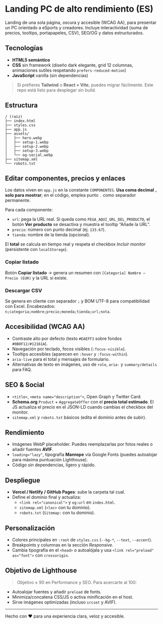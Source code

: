 # Landing PC de alto rendimiento (ES)

Landing de una sola página, oscura y accesible (WCAG AA), para presentar un PC orientado a eSports y creadores. Incluye interactividad (suma de precios, tooltips, portapapeles, CSV), SEO/OG y datos estructurados.

## Tecnologías
- **HTML5 semántico**
- **CSS** sin framework (diseño dark elegante, grid 12 columnas, animaciones sutiles respetando `prefers-reduced-motion`)
- **JavaScript** vanilla (sin dependencias)

> Si prefieres **Tailwind** o **React + Vite**, puedes migrar fácilmente. Este repo está listo para desplegar sin build.

## Estructura
```
/ (raíz)
├── index.html
├── styles.css
├── app.js
├── assets/
│   ├── hero.webp
│   ├── setup-1.webp
│   ├── setup-2.webp
│   ├── setup-3.webp
│   └── og-social.webp
├── sitemap.xml
└── robots.txt
```

## Editar componentes, precios y enlaces
Los datos viven en `app.js` en la constante `COMPONENTES`. **Usa coma decimal `,` solo para mostrar**; en el código, emplea punto `.` como separador permanente.

Para cada componente:
- `url`: pega la URL real. Si queda como `PEGA_AQUI_URL_DEL_PRODUCTO`, el botón **Ver producto** se desactiva y muestra el tooltip “Añade la URL”.
- `precio`: número con punto decimal (ej. `133.67`).
- `tienda`: nombre de la tienda (opcional).

El **total** se calcula en tiempo real y respeta el checkbox *Incluir monitor* (persistente con `localStorage`).

### Copiar listado
Botón **Copiar listado** → genera un resumen con `[Categoría] Nombre — Precio (EUR)` y la URL si existe.

### Descargar CSV
Se genera en cliente con separador `;` y BOM UTF-8 para compatibilidad con Excel. Encabezados: `n;categoria;nombre;precio;moneda;tienda;url;nota`.

## Accesibilidad (WCAG AA)
- Contraste alto por defecto (texto `#EAEFF3` sobre fondos `#0B0F12/#12161A`).
- Navegación por teclado, focos visibles (`:focus-visible`).
- Tooltips accesibles (aparecen en `:hover` y `:focus-within`).
- `aria-live` para el total y mensajes de formulario.
- Alternativas de texto en imágenes, uso de `role`, `aria-` y `summary/details` para FAQ.

## SEO & Social
- `<title>`, `<meta name="description">`, Open Graph y Twitter Card.
- **Schema.org** `Product` + `AggregateOffer` con el **precio total estimado**. El JS actualiza el precio en el JSON-LD cuando cambias el checkbox del monitor.
- `sitemap.xml` y `robots.txt` básicos (edita el dominio antes de subir).

## Rendimiento
- Imágenes WebP placeholder. Puedes reemplazarlas por fotos reales o añadir fuentes **AVIF**.
- `loading="lazy"`, tipografía **Manrope** vía Google Fonts (puedes autoalojar para máxima puntuación Lighthouse).
- Código sin dependencias, ligero y rápido.

## Despliegue
- **Vercel / Netlify / GitHub Pages**: sube la carpeta tal cual.
- Define el dominio final y actualiza:
  - `<link rel="canonical">` y `og:url` en `index.html`.
  - `sitemap.xml` (`<loc>` con tu dominio).
  - `robots.txt` (`Sitemap:` con tu dominio).

## Personalización
- Colores principales en `:root` de `styles.css` (`--bg-*`, `--text`, `--accent`).
- Breakpoints y columnas en la sección *Responsive*.
- Cambia tipografía en el `<head>` o autoalójala y usa `<link rel="preload" as="font">` con `crossorigin`.

## Objetivo de Lighthouse
> Objetivo ≥ 90 en Performance y SEO. Para acercarte al 100:
- Autoalojar fuentes y añadir `preload` de fonts.
- Minimiza/concatena CSS/JS o activa minificación en el host.
- Sirve imágenes optimizadas (incluso `srcset` y AVIF). 

---

Hecho con ❤️ para una experiencia clara, veloz y accesible.
